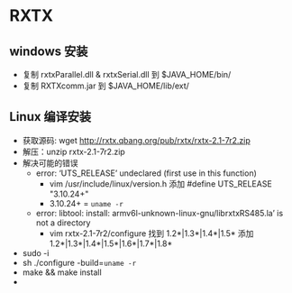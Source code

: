 # RXTX

## windows 安装

- 复制 rxtxParallel.dll & rxtxSerial.dll 到 $JAVA_HOME/bin/
- 复制 RXTXcomm.jar 到 $JAVA_HOME/lib/ext/

## Linux 编译安装

- 获取源码: wget http://rxtx.qbang.org/pub/rxtx/rxtx-2.1-7r2.zip
- 解压：unzip rxtx-2.1-7r2.zip
- 解决可能的错误
    - error: ‘UTS_RELEASE’ undeclared (first use in this function)
        - vim /usr/include/linux/version.h 添加 #define UTS_RELEASE "3.10.24+"
        - 3.10.24+ = `uname -r`
    - error: libtool: install: armv6l-unknown-linux-gnu/librxtxRS485.la’ is not a directory
        - vim rxtx-2.1-7r2/configure 找到 1.2*|1.3*|1.4*|1.5* 添加 1.2*|1.3*|1.4*|1.5*|1.6*|1.7*|1.8*
- sudo -i
- sh ./configure -build=`uname -r`
- make && make install
-